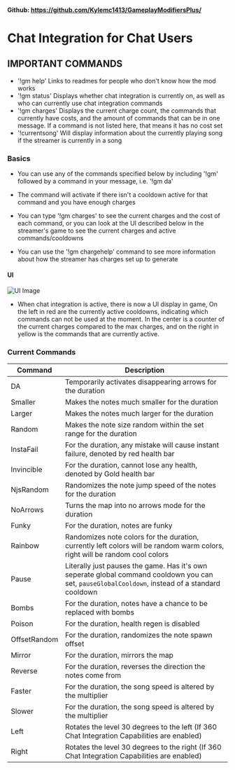 #### Github: https://github.com/Kylemc1413/GameplayModifiersPlus/


# Chat Integration for Chat Users
## IMPORTANT COMMANDS 
-  '!gm help' Links to readmes for people who don't know how the mod works
- '!gm status' Displays whether chat integration is currently on, as well as who can currently use chat integration commands
- '!gm charges' Displays the current charge count, the commands that currently have costs, and the amount of commands that can be in one message. If a command is not listed here, that means it has no cost set
- '!currentsong' Will display information about the currently playing song if the streamer is currently in a song

### Basics
- You can use any of the commands specified below by including '!gm' followed by a command in your message, i.e. '!gm da'

- The command will activate if there isn't a cooldown active for that command and you have enough charges

- You can type '!gm charges' to see the current charges and the cost of each command, or you can look at the UI described below in the streamer's game to see the current charges and active commands/cooldowns

- You can use the '!gm chargehelp' command to see more information about how the streamer has charges set up to generate

#### UI
![UI Image](https://i.imgur.com/gaK45ww.png)
- When chat integration is active, there is now a UI display in game, On the left in red are the currently active cooldowns, indicating which commands can not be used at the moment. In the center is a counter of the current charges compared to the max charges, and on the right in yellow is the commands that are currently active.

### Current Commands
| Command | Description |
| - | - |
| DA | Temporarily activates disappearing arrows for the duration |
| Smaller | Makes the notes much smaller for the duration |
| Larger | Makes the notes much larger for the duration |
| Random | Makes the note size random within the set range for the duration |
| InstaFail | For the duration, any mistake will cause instant failure, denoted by red health bar |
| Invincible | For the duration, cannot lose any health, denoted by Gold health bar |
| NjsRandom | Randomizes the note jump speed of the notes for the duration |
| NoArrows | Turns the map into no arrows mode for the duration |
| Funky | For the duration, notes are funky |
| Rainbow | Randomizes note colors for the duration, currently left colors will be random warm colors, right will be random cool colors |
| Pause | Literally just pauses the game. Has it's own seperate global command cooldown you can set, `pauseGlobalCooldown`, instead of a standard cooldown |
| Bombs | For the duration, notes have a chance to be replaced with bombs |
| Poison | For the duration, health regen is disabled |
| OffsetRandom | For the duration, randomizes the note spawn offset |
| Mirror | For the duration, mirrors the map |
| Reverse | For the duration, reverses the direction the notes come from|
| Faster | For the duration, the song speed is altered by the multiplier|
| Slower | For the duration, the song speed is altered by the multiplier|
| Left   | Rotates the level 30 degrees to the left (If 360 Chat Integration Capabilities are enabled) |
| Right   | Rotates the level 30 degrees to the right (If 360 Chat Integration Capabilities are enabled) |

